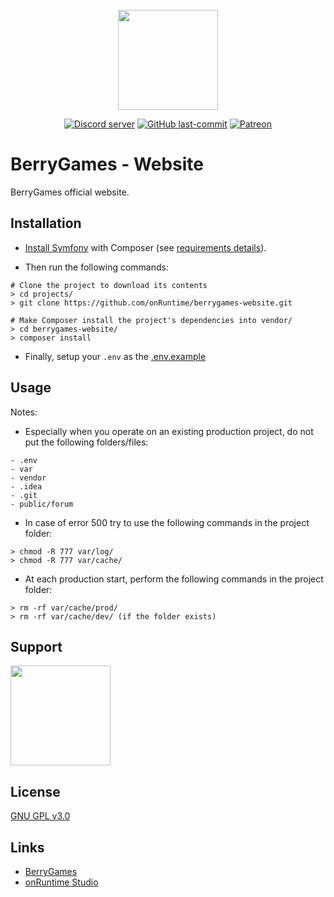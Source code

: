 <div align="center">
  <br>
	<a href="https://berrygames.net"><img src="https://i.imgur.com/EOSICR3.png" width="160"></a>
  <br>
  <p>
    <a href="https://discord.gg/9vedhPD"><img src="https://discordapp.com/api/guilds/623254930848874511/embed.png" alt="Discord server" ></a>
    <a href="/../../"><img src="https://img.shields.io/github/last-commit/onRuntime/berrygames-website
" alt="GitHub last-commit" /></a>
    <a href="https://www.patreon.com/onruntime"><img src="https://img.shields.io/badge/donate-patreon-F96854" alt="Patreon" /></a>
  </p>
</div>

# BerryGames - Website
BerryGames official website.

## Installation
* [Install Symfony](https://symfony.com/doc/current/setup.html) with Composer (see [requirements details](https://symfony.com/doc/current/reference/requirements.html)).

* Then run the following commands:
```
# Clone the project to download its contents
> cd projects/
> git clone https://github.com/onRuntime/berrygames-website.git

# Make Composer install the project's dependencies into vendor/
> cd berrygames-website/
> composer install
```

* Finally, setup your ``.env`` as the [.env.example](.env.example)

## Usage
Notes:

* Especially when you operate on an existing production project, do not put the following folders/files:
```
- .env
- var
- vendor
- .idea
- .git
- public/forum
```

* In case of error 500 try to use the following commands in the project folder:
```
> chmod -R 777 var/log/
> chmod -R 777 var/cache/
```

* At each production start, perform the following commands in the project folder:
```
> rm -rf var/cache/prod/
> rm -rf var/cache/dev/ (if the folder exists)
```

## Support
<a href="https://www.patreon.com/onruntime">
	<img src="https://c5.patreon.com/external/logo/become_a_patron_button@2x.png" width="160">
</a>

## License
[GNU GPL v3.0](LICENSE)

## Links
* [BerryGames](https://berrygames.net)
* [onRuntime Studio](https://onruntime.com)
